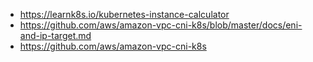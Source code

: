 
- https://learnk8s.io/kubernetes-instance-calculator
- https://github.com/aws/amazon-vpc-cni-k8s/blob/master/docs/eni-and-ip-target.md
- https://github.com/aws/amazon-vpc-cni-k8s